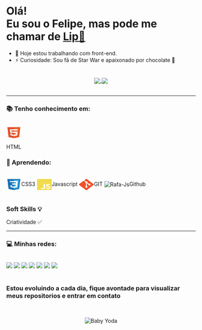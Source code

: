 <h1>Olá!<br>
Eu sou o Felipe, mas pode me chamar de <a href="https://www.linkedin.com/in/felipedemeloab/"> Lip👋</a></h1>

- 🔭 Hoje estou trabalhando com front-end.
- ⚡ Curiosidade: Sou fã de Star War e apaixonado por chocolate 🍫
<br>

<div align="center">
  <a href="https://github.com/FelipeMelo-developer">
    <img width=45% align="center"  src="https://github-readme-streak-stats.herokuapp.com?user=lipitouai&theme=dark&mode=weekly" />
    <img width=45% align="center" src="https://github-readme-stats.vercel.app/api/top-langs/?username=lipitouai&theme=dark&hide_border=false&&layout=compact"/>
  </a>
</div>


<div style="display: inline_block"><br>
<hr>
<h3>📚 Tenho conhecimento em:</h3><br>  
<img align="center" alt="Rafa-HTML" height="30" width="40" src="https://raw.githubusercontent.com/devicons/devicon/master/icons/html5/html5-original.svg"><p>HTML</p>
</div>
<div>
  <div style="display: inline_block">
<h3>🌱 Aprendendo:</h3><br>
  <img align="center" alt="Rafa-CSS" height="30" width="40" src="https://raw.githubusercontent.com/devicons/devicon/master/icons/css3/css3-original.svg">CSS3
  <img align="center" alt="Rafa-Js" height="30" width="40" src="https://raw.githubusercontent.com/devicons/devicon/master/icons/javascript/javascript-plain.svg">Javascript
     <img align="center" alt="Rafa-Js" height="30" width="40" src="https://raw.githubusercontent.com/devicons/devicon/master/icons/git/git-original.svg">GIT
     <img align="center" alt="Rafa-Js" height="30" width="40" src="https://raw.githubusercontent.com/duribeiro/duribeiro/48250c380ca2b4a2906c4c3614f1c4dcc83e02d7/assets/GitHub.png">Github
</div>
<br>
  <h3> Soft Skills 💡</h3>

<p>Criatividade ✅</p>
  
 <hr>
<div>   
 <h3>💻 Minhas redes:</h3><br>
  <a href="https://www.linkedin.com/in/felipedemeloab/" target="_blank"><img src="https://img.shields.io/badge/-LinkedIn-%230077B5?style=for-the-badge&logo=linkedin&logoColor=white" target="_blank"></a> 
  <a href="https://www.instagram.com/felipemelomylife/" target="_blank"><img src="https://img.shields.io/badge/-Instagram-%23E4405F?style=for-the-badge&logo=instagram&logoColor=white" target="_blank"></a>
  <a href="https://www.tiktok.com/@heylipee" target="_blank"><img src="https://img.shields.io/badge/TikTok-000000?style=for-the-badge&logo=tiktok&logoColor=white"></a>
  <a href="https://www.youtube.com/channel/UCLiSYHX9E5iQmYcprV8dM-Q" target="_blank"><img src="https://img.shields.io/badge/YouTube-FF0000?style=for-the-badge&logo=youtube&logoColor=white" target="_blank"></a>
  <a href="https://discord.gg/sG6VFprp" target="_blank"><img src="https://img.shields.io/badge/Discord-7289DA?style=for-the-badge&logo=discord&logoColor=white" target="_blank"></a> 
  <a href="mailto:felipedemeloab@gmail.com"><img src="https://img.shields.io/badge/Gmail-D14836?style=for-the-badge&logo=gmail&logoColor=white"></a>
  <a href="https://wa.me/5521966375165"> <img src="https://img.shields.io/badge/WhatsApp-25D366?style=for-the-badge&logo=whatsapp&logoColor=white"></a>
  
</div>
<br>
<h3>Estou evoluindo a cada dia, fique avontade para visualizar meus repositorios e entrar em contato</h3><br>

<div align="center">
  
  ![Baby Yoda](https://media.tenor.com/b87pgYxAz0AAAAAC/baby-yoda-star-wars.gif)

</div>

